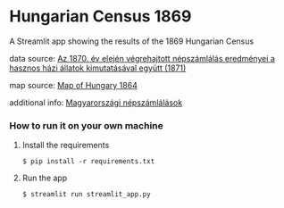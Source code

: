 # Hungarian Census 1869

A Streamlit app showing the results of the 1869 Hungarian Census

data source: [Az 1870. év elején végrehajtott népszámlálás eredményei a hasznos házi állatok kimutatásával együtt (1871)](https://library.hungaricana.hu/en/view/NEDA_1870/?pg=0&layout=s)

map source: [Map of Hungary 1864](https://mnhp.unideb.hu/kiadvanyok/pesty/bibliografia/pesty_kiadasa.jpg)

additional info: [Magyarországi népszámlálások](https://hu.wikipedia.org/wiki/Magyarorsz%C3%A1gi_n%C3%A9psz%C3%A1ml%C3%A1l%C3%A1sok)

### How to run it on your own machine

1. Install the requirements

   ```
   $ pip install -r requirements.txt
   ```

2. Run the app

   ```
   $ streamlit run streamlit_app.py
   ```
